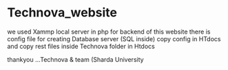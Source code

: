 # Technova_website

we used Xammp local server in php for backend of this website
there is config file for creating Database server (SQL inside)
  copy config in HTdocs
  and copy rest files inside Technova folder in Htdocs
  
  
  thankyou  ...Technova & team (Sharda University
